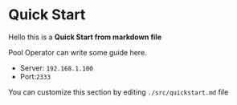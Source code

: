 # Quick Start

Hello this is a **Quick Start from markdown file**

Pool Operator can write some guide here.

- Server: `192.168.1.100`
- Port:`2333`

You can customize this section by editing `./src/quickstart.md` file

